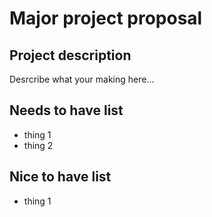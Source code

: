 # Major project proposal

## Project description

Desrcribe what your making here...

## Needs to have list

- thing 1 
- thing 2

## Nice to have list

- thing 1
